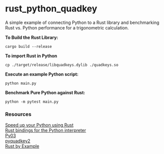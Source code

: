 # rust_python_quadkey

A simple example of connecting Python to a Rust library and benchmarking Rust vs. Python performance for a trigonometric calculation.

**To Build the Rust Library:**

```{shell}
cargo build --release
```

**To import Rust in Python**

```{shell}
cp ./target/release/libquadkeys.dylib ./quadkeys.so
```

**Execute an example Python script:**

```{shell}
python main.py
```

**Benchmark Pure Python against Rust:**

```{shell}
python -m pytest main.py
```

### Resources
[Speed up your Python using Rust](https://developers.redhat.com/blog/2017/11/16/speed-python-using-rust)  
[Rust bindings for the Python interpreter](https://rustrepo.com/repo/PyO3-PyO3-rust-foreign-function-interface)  
[Py03](https://github.com/PyO3/pyo3)  
[pyquadkey2](https://github.com/muety/pyquadkey2)  
[Rust by Example](https://doc.rust-lang.org/stable/rust-by-example/)  
